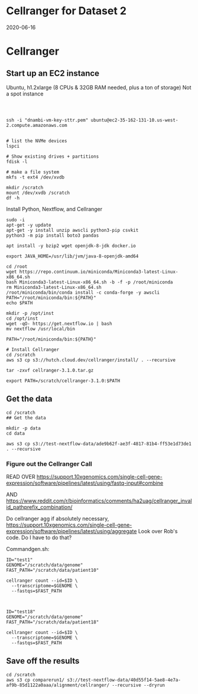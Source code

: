 # Cellranger for Dataset 2

2020-06-16

# Cellranger

## Start up an EC2 instance

Ubuntu, h1.2xlarge (8 CPUs & 32GB RAM needed, plus a ton of storage)
Not a spot instance

```



ssh -i "dnambi-vm-key-sttr.pem" ubuntu@ec2-35-162-131-10.us-west-2.compute.amazonaws.com


```



```
# list the NVMe devices
lspci

# Show existing drives + partitions
fdisk -l

# make a file system
mkfs -t ext4 /dev/xvdb

mkdir /scratch
mount /dev/xvdb /scratch
df -h

```

Install Python, Nextflow, and Cellranger

```
sudo -i
apt-get -y update
apt-get -y install unzip awscli python3-pip csvkit
python3 -m pip install boto3 pandas

apt install -y bzip2 wget openjdk-8-jdk docker.io

export JAVA_HOME=/usr/lib/jvm/java-8-openjdk-amd64

cd /root
wget https://repo.continuum.io/miniconda/Miniconda3-latest-Linux-x86_64.sh
bash Miniconda3-latest-Linux-x86_64.sh -b -f -p /root/miniconda
rm Miniconda3-latest-Linux-x86_64.sh
/root/miniconda/bin/conda install -c conda-forge -y awscli
PATH="/root/miniconda/bin:${PATH}"
echo $PATH

mkdir -p /opt/inst
cd /opt/inst
wget -qO- https://get.nextflow.io | bash
mv nextflow /usr/local/bin

PATH="/root/miniconda/bin:${PATH}"

# Install Cellranger
cd /scratch
aws s3 cp s3://hutch.cloud.dev/cellranger/install/ . --recursive

tar -zxvf cellranger-3.1.0.tar.gz

export PATH=/scratch/cellranger-3.1.0:$PATH
```


## Get the data

```
cd /scratch
## Get the data

mkdir -p data
cd data

aws s3 cp s3://test-nextflow-data/ade9b62f-ae3f-4817-81b4-ff53e1d73de1 . --recursive

```





### Figure out the Cellranger Call

READ OVER https://support.10xgenomics.com/single-cell-gene-expression/software/pipelines/latest/using/fastq-input#combine

AND https://www.reddit.com/r/bioinformatics/comments/ha2uag/cellranger_invalid_pathprefix_combination/

Do cellranger agg if absolutely necessary, https://support.10xgenomics.com/single-cell-gene-expression/software/pipelines/latest/using/aggregate
   Look over Rob's code. Do I have to do that? 


Commandgen.sh:

```
ID="test1"
GENOME="/scratch/data/genome"
FAST_PATH="/scratch/data/patient10"

cellranger count --id=$ID \
  --transcriptome=$GENOME \
  --fastqs=$FAST_PATH



ID="test18"
GENOME="/scratch/data/genome"
FAST_PATH="/scratch/data/patient18"

cellranger count --id=$ID \
  --transcriptome=$GENOME \
  --fastqs=$FAST_PATH

```








## Save off the results

```
cd /scratch
aws s3 cp comparerun1/ s3://test-nextflow-data/40d55f14-5ae8-4e7a-af9b-85d1122a0aaa/alignment/cellranger/ --recursive --dryrun
```


















